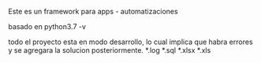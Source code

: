 Este es un framework para apps - automatizaciones

basado en python3.7 -v

todo el proyecto esta en modo desarrollo, lo cual implica que habra errores
y se agregara la solucion posteriormente.
*.log
*.sql
*.xlsx
*.xls
